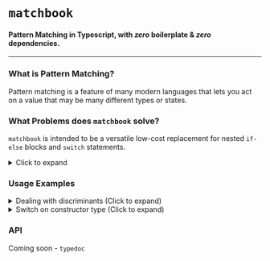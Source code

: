 # `matchbook`
#### Pattern Matching in Typescript, with **_zero_** boilerplate & **_zero_** dependencies.

---

### What is Pattern Matching?
Pattern matching is a feature of many modern languages that lets you
act on a value that may be many different types or states.

### What Problems does `matchbook` solve?
`matchbook` is intended to be a versatile low-cost replacement for nested
`if-else` blocks and `switch` statements.

<details>
<summary>Click to expand</summary>
<blockquote>

For a very simple example, let's suppose you wanted to have a function
that accepts an `Animal` and returns what kind of noise that animal makes.

<details>
<summary>
A naive implementation in `rust`, a language with a native pattern matching operator (Click to expand)
</summary>

```rust
enum Animal {
    Dog,
    Cat,
    Turtle,
}

fn get_noise(animal: Animal) -> &str {
    match animal {
        Animal::Dog => "woof woof!",
        Animal::Cat => "meow!",
        _ => "...",
    }
}

pub fn main() {
    get_noise(Animal::Dog); // -> "woof woof!"
    get_noise(Animal::Cat); // -> "meow!"
    get_noise(Animal::Turtle); // -> "..."
}
```
</details>

<details>
<summary>
The same example in `typescript` using switch / case statements (Click to expand)
</summary>

```typescript
enum Animal {
    Dog,
    Cat,
    Turtle,
}

function getNoise(animal: Animal): string {
    switch (animal) {
        case Animal.Dog:
            return 'woof, woof!';
        case Animal.Cat:
            return 'meow!';
        default:
            return '...';
    }
}

export function main(): void {
    getNoise(Animal.Dog); // -> "woof, woof!"
    getNoise(Animal.Cat); // -> "meow!"
    getNoise(Animal.Turtle); // -> "..."
}
```
</details>

Note that this is not that different than the rust example. At worst, our formatter will make us
separate our `test` from our `action` onto 2 separate lines.

<details>
<summary>
What if we wanted to store information about each animal
in different types?
(Click to expand)
</summary>

```typescript
enum DogBreed { Beagle, GermanShepherd, /* lots more */ }
enum CatFood { Wet, Dry }
enum AnimalType { Cat, Dog, Turtle }

interface Animal {
    animalType: AnimalType;
}

interface Dog extends Animal {
    animalType: AnimalType.Dog;
    breed: DogBreed;
}

interface Cat extends Animal {
    animalType: AnimalType.Cat;
    prefersFood: CatFood;
}

function getNoise(animal: Animal) {
    if (animal.animalType === AnimalType.Dog) {
        return 'woof woof!';
    } else if (animal.animalType === AnimalType.Cat) {
        return 'meow!';
    } else {
        return '...';
    }
}
```
</details>

Let's say we just got some new requirements, too. Our `getNoise` function needs to:
- `'bark'` if `animal` is a `Dog` of `breed` `DogBreed#GermanShepherd`
- `'woof'` if `animal` is a `Dog` of `breed` `DogBreed#Beagle`

<details>
<summary>
Supposing our `getNoise` function is still relevant, what happens to its implementation?
(Click to expand)
</summary>

```typescript
// this is getting bloated!

function getNoise(animal: Animal) {
    if (animal.animalType === AnimalType.Dog) {
        if (animal.breed === DogBreed.GermanShepherd) {
            return 'bark!';
        } else if (animal.breed === DogBreed.Beagle) {
            return 'woof!';
        } else {
            return 'woof woof!';
        }
    } else if (animal.animalType === AnimalType.Cat) {
        return 'meow!';
    } else {
        return '...';
    }
}

// ...
```
</details>

<details>
<summary>
This function is pretty bloated, but
we can manage it if we refactor it like so:
(Click to expand)
</summary>

```typescript
// is this return type syntax new to you?
// if so, check out this link:
// https://www.typescriptlang.org/docs/handbook/advanced-types.html#user-defined-type-guards
function animalIsDog(animal: Animal): animal is Dog;
function animalIsCat(animal: Animal): animal is Cat;

function getDogNoise(dog: Dog): string {
    if (dog.breed === DogBreed.GermanShepherd) {
        return 'bark!';
    } else if (dog.breed === DogBreed.Beagle) {
        return 'woof!';
    } else {
        return 'woof woof!';
    }
}

// much better! could still be a little more concise though...
function getNoise(animal: Animal) {
    if (animalIsDog(animal)) {
        return getDogNoise(animal);
    } else if (animalIsCat(animal)) {
        return 'meow!';
    } else {
        return '...';
    }
}
```
</details>

<details>
<summary>
This is better! Although that very succinct rust `match` operator
would be really nice. This is where `matchbook` comes in!
(Click to expand)
</summary>

```typescript
import match from 'matchbook';
import { Dog, DogBreed } from './models';
import { animalIsDog, animalIsCat, dogIsBreed } from './type-guards';

function getDogNoise(dog: Dog): string {
    // example of partially applying match
    const book = match.book([
        [d => dogIsBreed(d, DogBreed.GermanShepherd), 'bark!'],
        [d => dogIsBreed(d, DogBreed.Beagle), 'woof!'],
        [match.default, 'woof!'],
    ]);

    return match.for(dog).strike(book);
}

function getNoise(animal: Animal) {
    return match.strike(animal, [
        [animalIsDog, getDogNoise],
        [animalIsCat, 'meow!'],
        [match.default, '...'],
    ]);
}
```
</details>
</blockquote>
</details>

### Usage Examples

<details>
<summary>Dealing with discriminants (Click to expand)</summary>

```typescript
import match from 'matchbook';

type GithubEvent = GithubPullRequestOpenedEvent | GithubPullRequestClosedEvent;

interface GithubPullRequestOpenedEvent {
    eventType: 'pull_request_opened';
}

interface GithubPullRequestClosedEvent {
    eventType: 'pull_request_closed';
}

function runChecks(event: GithubPullRequestOpenedEvent): void;
function deleteSourceBranch(event: GithubPullRequestClosedEvent): void;

export function handleGithubEvent(event: GithubEvent): void {
    match.strike(event, [
        [e => e.eventType === 'pull_request_opened', runChecks],
        [e => e.eventType === 'pull_request_closed', deleteSourceBranch],
    ]);
}
```
</details>

<details>
<summary>Switch on constructor type (Click to expand)</summary>

```typescript
import match from 'matchbook';

class Good { /* ... */ }
function computationThatMayFail(): Error | Good;
function handleError(e: Error): void;
function handleGood(e: Good): void;

export function doStuff(): void {
    const result = computationThatMayFail();

    match.strike(result, [
        [r => r instanceof Error, handleError], // [1]
        [Good, handleGood], // [2]
    ]);
}

// [1]  in our tester slot, we check if result is an
//      instance of the Error constructor

// [2]  we can optionally just pass the constructor
//      into our tester slot and matchbook will
//      know to check using the instanceof operator.
```
</details>

### API
Coming soon - `typedoc`